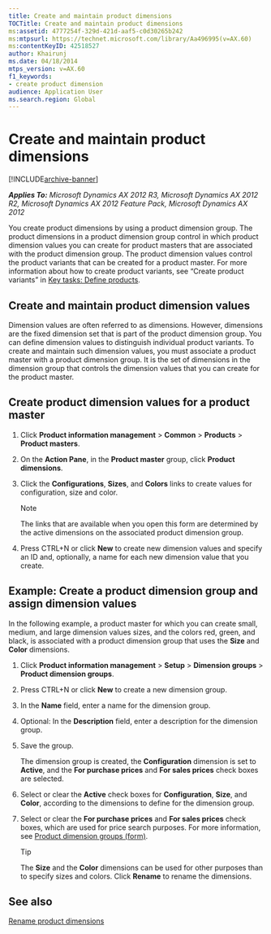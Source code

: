 ```yaml
---
title: Create and maintain product dimensions
TOCTitle: Create and maintain product dimensions
ms:assetid: 4777254f-329d-421d-aaf5-c0d30265b242
ms:mtpsurl: https://technet.microsoft.com/library/Aa496995(v=AX.60)
ms:contentKeyID: 42518527
author: Khairunj
ms.date: 04/18/2014
mtps_version: v=AX.60
f1_keywords:
- create product dimension
audience: Application User
ms.search.region: Global
---
```


# Create and maintain product dimensions 


[!INCLUDE[archive-banner](includes/archive-banner.md)]


_**Applies To:** Microsoft Dynamics AX 2012 R3, Microsoft Dynamics AX 2012 R2, Microsoft Dynamics AX 2012 Feature Pack, Microsoft Dynamics AX 2012_

You create product dimensions by using a product dimension group. The product dimensions in a product dimension group control in which product dimension values you can create for product masters that are associated with the product dimension group. The product dimension values control the product variants that can be created for a product master. For more information about how to create product variants, see “Create product variants” in [Key tasks: Define products](key-tasks-define-products.md).

## Create and maintain product dimension values

Dimension values are often referred to as dimensions. However, dimensions are the fixed dimension set that is part of the product dimension group. You can define dimension values to distinguish individual product variants. To create and maintain such dimension values, you must associate a product master with a product dimension group. It is the set of dimensions in the dimension group that controls the dimension values that you can create for the product master.

## Create product dimension values for a product master

1.  Click **Product information management** \> **Common** \> **Products** \> **Product masters**.

2.  On the **Action Pane**, in the **Product master** group, click **Product dimensions**.

3.  Click the **Configurations**, **Sizes**, and **Colors** links to create values for configuration, size and color.
    

    > [!NOTE]
    > <P>The links that are available when you open this form are determined by the active dimensions on the associated product dimension group.</P>



4.  Press CTRL+N or click **New** to create new dimension values and specify an ID and, optionally, a name for each new dimension value that you create.

## Example: Create a product dimension group and assign dimension values

In the following example, a product master for which you can create small, medium, and large dimension values sizes, and the colors red, green, and black, is associated with a product dimension group that uses the **Size** and **Color** dimensions.

1.  Click **Product information management** \> **Setup** \> **Dimension groups** \> **Product dimension groups**.

2.  Press CTRL+N or click **New** to create a new dimension group.

3.  In the **Name** field, enter a name for the dimension group.

4.  Optional: In the **Description** field, enter a description for the dimension group.

5.  Save the group.
    
    The dimension group is created, the **Configuration** dimension is set to **Active**, and the **For purchase prices** and **For sales prices** check boxes are selected.

6.  Select or clear the **Active** check boxes for **Configuration**, **Size**, and **Color**, according to the dimensions to define for the dimension group.

7.  Select or clear the **For purchase prices** and **For sales prices** check boxes, which are used for price search purposes. For more information, see [Product dimension groups (form)](https://technet.microsoft.com/library/hh227672\(v=ax.60\)).
    

    > [!TIP]
    > <P>The <STRONG>Size</STRONG> and the <STRONG>Color</STRONG> dimensions can be used for other purposes than to specify sizes and colors. Click <STRONG>Rename</STRONG> to rename the dimensions.</P>



## See also

[Rename product dimensions](rename-product-dimensions.md)

  



